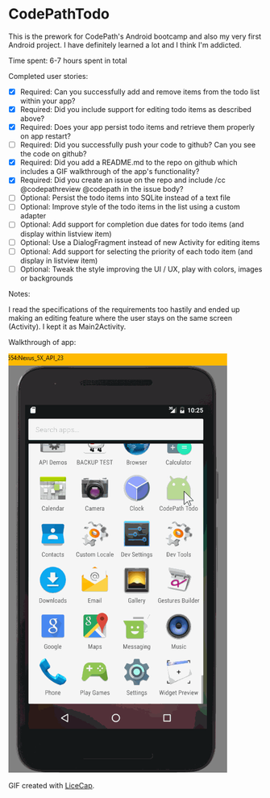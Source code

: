 # CodePathTodo

This is the prework for CodePath's Android bootcamp and also my very first Android project. I have definitely learned a lot and I think I'm addicted.

Time spent: 6-7 hours spent in total

Completed user stories:

* [x] Required: Can you successfully add and remove items from the todo list within your app?
* [x] Required: Did you include support for editing todo items as described above?
* [x] Required: Does your app persist todo items and retrieve them properly on app restart?
* [ ] Required: Did you successfully push your code to github? Can you see the code on github?
* [x] Required: Did you add a README.md to the repo on github which includes a GIF walkthrough of the app's functionality?
* [x] Required: Did you create an issue on the repo and include /cc @codepathreview @codepath in the issue body?
* [ ] Optional: Persist the todo items into SQLite instead of a text file
* [ ] Optional: Improve style of the todo items in the list using a custom adapter
* [ ] Optional: Add support for completion due dates for todo items (and display within listview item)
* [ ] Optional: Use a DialogFragment instead of new Activity for editing items
* [ ] Optional: Add support for selecting the priority of each todo item (and display in listview item)
* [ ] Optional: Tweak the style improving the UI / UX, play with colors, images or backgrounds

Notes:

I read the specifications of the requirements too hastily and ended up making an editing feature where the user stays on the same screen (Activity). I kept it as Main2Activity.

Walkthrough of app:

![Video Walkthrough](walkthrough.gif)

GIF created with [LiceCap](http://www.cockos.com/licecap/).

